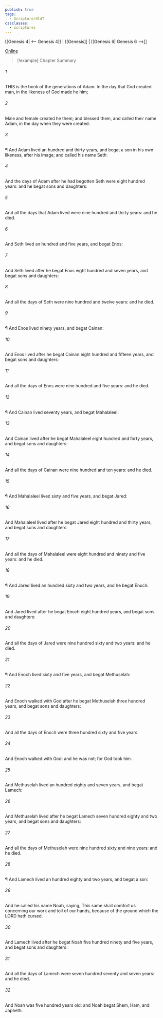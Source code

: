 ```yaml
---
publish: true
tags:
  - Scripture/OldT
cssclasses:
  - scriptures
---
```

[[Genesis 4| <-- Genesis 4]] | [[Genesis]] | [[Genesis 6| Genesis 6 -->]]

[Online](https://churchofjesuschrist.org/study/scriptures/ot/gen/5?lang=eng)

>[!example] Chapter Summary
>
###### 1
THIS is the book of the generations of Adam.  In the day that God created man, in the likeness of God made he him;
###### 2
Male and female created he them; and blessed them, and called their name Adam, in the day when they were created.
###### 3
¶ And Adam lived an hundred and thirty years, and begat a son in his own likeness, after his image; and called his name Seth:
###### 4
And the days of Adam after he had begotten Seth were eight hundred years: and he begat sons and daughters:
###### 5
And all the days that Adam lived were nine hundred and thirty years: and he died.
###### 6
And Seth lived an hundred and five years, and begat Enos:
###### 7
And Seth lived after he begat Enos eight hundred and seven years, and begat sons and daughters:
###### 8
And all the days of Seth were nine hundred and twelve years: and he died.
###### 9
¶ And Enos lived ninety years, and begat Cainan:
###### 10
And Enos lived after he begat Cainan eight hundred and fifteen years, and begat sons and daughters:
###### 11
And all the days of Enos were nine hundred and five years: and he died.
###### 12
¶ And Cainan lived seventy years, and begat Mahalaleel:
###### 13
And Cainan lived after he begat Mahalaleel eight hundred and forty years, and begat sons and daughters:
###### 14
And all the days of Cainan were nine hundred and ten years: and he died.
###### 15
¶ And Mahalaleel lived sixty and five years, and begat Jared:
###### 16
And Mahalaleel lived after he begat Jared eight hundred and thirty years, and begat sons and daughters:
###### 17
And all the days of Mahalaleel were eight hundred and ninety and five years: and he died.
###### 18
¶ And Jared lived an hundred sixty and two years, and he begat Enoch:
###### 19
And Jared lived after he begat Enoch eight hundred years, and begat sons and daughters:
###### 20
And all the days of Jared were nine hundred sixty and two years: and he died.
###### 21
¶ And Enoch lived sixty and five years, and begat Methuselah:
###### 22
And Enoch walked with God after he begat Methuselah three hundred years, and begat sons and daughters:
###### 23
And all the days of Enoch were three hundred sixty and five years:
###### 24
And Enoch walked with God: and he was not; for God took him.
###### 25
And Methuselah lived an hundred eighty and seven years, and begat Lamech:
###### 26
And Methuselah lived after he begat Lamech seven hundred eighty and two years, and begat sons and daughters:
###### 27
And all the days of Methuselah were nine hundred sixty and nine years: and he died.
###### 28
¶ And Lamech lived an hundred eighty and two years, and begat a son:
###### 29
And he called his name Noah, saying, This same shall comfort us concerning our work and toil of our hands, because of the ground which the LORD hath cursed.
###### 30
And Lamech lived after he begat Noah five hundred ninety and five years, and begat sons and daughters:
###### 31
And all the days of Lamech were seven hundred seventy and seven years: and he died.
###### 32
And Noah was five hundred years old: and Noah begat Shem, Ham, and Japheth.




